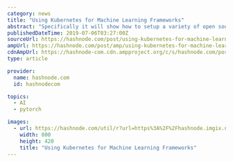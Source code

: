 ```yaml
---
category: news
title: "Using Kubernetes for Machine Learning Frameworks"
abstract: "Specifically it will show how to setup a variety of open source machine learning frameworks such as TensorFlow, Apache MXNet and Pytorch on a Kubernetes cluster. Kubernetes provides isolation, auto-scaling, load balancing, flexibility and GPU support."
publishedDateTime: 2019-07-06T03:27:00Z
sourceUrl: https://hashnode.com/post/using-kubernetes-for-machine-learning-frameworks-cjxq8h3g4005qf5s1p92v7bco
ampUrl: https://hashnode.com/post/amp/using-kubernetes-for-machine-learning-frameworks-cjxq8h3g4005qf5s1p92v7bco
cdnAmpUrl: https://hashnode-com.cdn.ampproject.org/c/s/hashnode.com/post/amp/using-kubernetes-for-machine-learning-frameworks-cjxq8h3g4005qf5s1p92v7bco
type: article

provider:
  name: hashnode.com
  id: hashnodecom

topics:
  - AI
  - pytorch

images:
  - url: https://hashnode.com/util/r?url=https%3A%2F%2Fhashnode.imgix.net%2Fres%2Fhashnode%2Fimage%2Fupload%2Fv1562339232824%2F7SirgWLYP.jpeg%3Fw%3D800%26h%3D420%26fit%3Dcrop%26crop%3Dentropy%26auto%3Dformat%2Cenhance%26q%3D60
    width: 800
    height: 420
    title: "Using Kubernetes for Machine Learning Frameworks"
---
```


